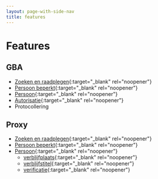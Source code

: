 ```yaml
---
layout: page-with-side-nav
title: features
---
```


# Features

## GBA

- [Zoeken en raadplegen](./test-report-raadpleeg-en-zoek-gba.html){:target="_blank" rel="noopener"}
- [Persoon beperkt](./test-report-persoon-beperkt-gba.html){:target="_blank" rel="noopener"}
- [Persoon](./test-report-persoon-gba.html){:target="_blank" rel="noopener"}
- [Autorisatie](./test-report-autorisatie.html){:target="_blank" rel="noopener"}
- Protocollering

## Proxy

- [Zoeken en raadplegen](./test-report-raadpleeg-en-zoek.html){:target="_blank" rel="noopener"}
- [Persoon beperkt](./test-report-persoon-beperkt.html){:target="_blank" rel="noopener"}
- [Persoon](./test-report-persoon.html){:target="_blank" rel="noopener"}
  - [verblijfplaats](./test-report-persoon-verblijfplaats.html){:target="_blank" rel="noopener"}
  - [verblijfstitel](./test-report-persoon-verblijfstitel.html){:target="_blank" rel="noopener"}
  - [verificatie](./test-report-persoon-verificatie.html){:target="_blank" rel="noopener"}
     
